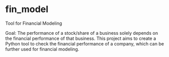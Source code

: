 # fin_model
Tool for Financial Modeling

Goal: The performance of a stock/share of a business solely depends on the financial performance of that business. This project aims to create a Python tool to check the financial performance of a company, which can be further used for financial modeling.
